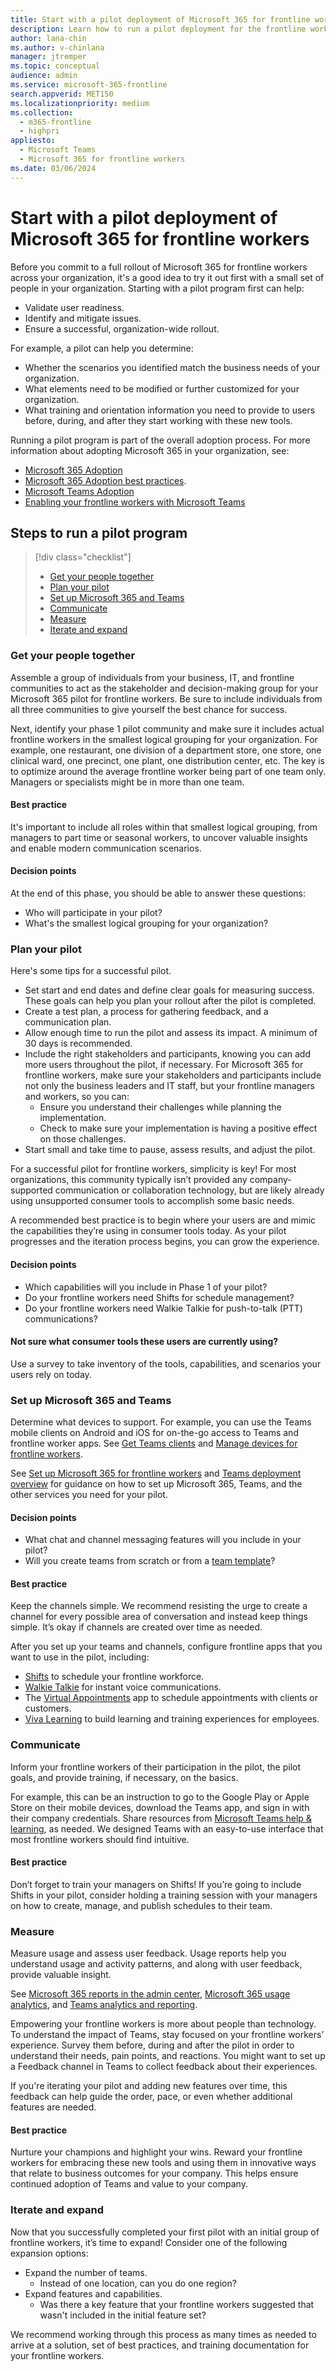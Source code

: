 ```yaml
---
title: Start with a pilot deployment of Microsoft 365 for frontline workers
description: Learn how to run a pilot deployment for the frontline workers in your organization. 
author: lana-chin
ms.author: v-chinlana
manager: jtremper
ms.topic: conceptual
audience: admin
ms.service: microsoft-365-frontline
search.appverid: MET150
ms.localizationpriority: medium
ms.collection: 
  - m365-frontline
  - highpri
appliesto: 
  - Microsoft Teams
  - Microsoft 365 for frontline workers
ms.date: 03/06/2024
---
```


# Start with a pilot deployment of Microsoft 365 for frontline workers

Before you commit to a full rollout of Microsoft 365 for frontline workers across your organization, it's a good idea to try it out first with a small set of people in your organization. Starting with a pilot program first can help:

- Validate user readiness.
- Identify and mitigate issues.
- Ensure a successful, organization-wide rollout.

For example, a pilot can help you determine:

- Whether the scenarios you identified match the business needs of your organization.
- What elements need to be modified or further customized for your organization.
- What training and orientation information you need to provide to users before, during, and after they start working with these new tools.

Running a pilot program is part of the overall adoption process. For more information about adopting Microsoft 365 in your organization, see:

- [Microsoft 365 Adoption](https://adoption.microsoft.com/microsoft-365/)
- [Microsoft 365 Adoption best practices](https://adoption.microsoft.com/files/assets/M365AdoptionGuide.pdf).
- [Microsoft Teams Adoption](https://adoption.microsoft.com/microsoft-teams/)
- [Enabling your frontline workers with Microsoft Teams](https://adoption.microsoft.com/microsoft-teams/frontline-workers/)

## Steps to run a pilot program

> [!div class="checklist"]
>
> * [Get your people together](#plan-your-pilot)
> * [Plan your pilot](#plan-your-pilot)
> * [Set up Microsoft 365 and Teams](#set-up-microsoft-365-and-teams)
> * [Communicate](#communicate)
> * [Measure](#measure)
> * [Iterate and expand](#iterate-and-expand)

### Get your people together

Assemble a group of individuals from your business, IT, and frontline communities to act as the stakeholder and decision-making group for your Microsoft 365 pilot for frontline workers. Be sure to include individuals from all three communities to give yourself the best chance for success.

Next, identify your phase 1 pilot community and make sure it includes actual frontline workers in the smallest logical grouping for your organization. For example, one restaurant, one division of a department store, one store, one clinical ward, one precinct, one plant, one distribution center, etc. The key is to optimize around the average frontline worker being part of one team only. Managers or specialists might be in more than one team.

#### Best practice

It's important to include all roles within that smallest logical grouping, from managers to part time or seasonal workers, to uncover valuable insights and enable modern communication scenarios.

#### Decision points

At the end of this phase, you should be able to answer these questions:

- Who will participate in your pilot?
- What's the smallest logical grouping for your organization?

### Plan your pilot

Here's some tips for a successful pilot.

- Set start and end dates and define clear goals for measuring success. These goals can help you plan your rollout after the pilot is completed.
- Create a test plan, a process for gathering feedback, and a communication plan.
- Allow enough time to run the pilot and assess its impact. A minimum of 30 days is recommended.
- Include the right stakeholders and participants, knowing you can add more users throughout the pilot, if necessary. For Microsoft 365 for frontline workers, make sure your stakeholders and participants include not only the business leaders and IT staff, but your frontline managers and workers, so you can:
    - Ensure you understand their challenges while planning the implementation.
    - Check to make sure your implementation is having a positive effect on those challenges.
- Start small and take time to pause, assess results, and adjust the pilot.

For a successful pilot for frontline workers, simplicity is key! For most organizations, this community typically isn’t provided any company-supported communication or collaboration technology, but are likely already using unsupported consumer tools to accomplish some basic needs.

A recommended best practice is to begin where your users are and mimic the capabilities they’re using in consumer tools today. As your pilot progresses and the iteration process begins, you can grow the experience.

#### Decision points

- Which capabilities will you include in Phase 1 of your pilot?
- Do your frontline workers need Shifts for schedule management?
- Do your frontline workers need Walkie Talkie for push-to-talk (PTT) communications?

#### Not sure what consumer tools these users are currently using?

Use a survey to take inventory of the tools, capabilities, and scenarios your users rely on today.

### Set up Microsoft 365 and Teams

Determine what devices to support. For example, you can use the Teams mobile clients on Android and iOS for on-the-go access to Teams and frontline worker apps. See [Get Teams clients](/microsoftteams/get-clients) and [Manage devices for frontline workers](flw-devices.md).

See [Set up Microsoft 365 for frontline workers](flw-setup-microsoft-365.md) and [Teams deployment overview](/microsoftteams/deploy-overview) for guidance on how to set up Microsoft 365, Teams, and the other services you need for your pilot.

#### Decision points

- What chat and channel messaging features will you include in your pilot?
- Will you create teams from scratch or from a [team template](/microsoftteams/get-started-with-teams-templates-in-the-admin-console)?

#### Best practice

Keep the channels simple. We recommend resisting the urge to create a channel for every possible area of conversation and instead keep things simple. It’s okay if channels are created over time as needed.

After you set up your teams and channels, configure frontline apps that you want to use in the pilot, including:

- [Shifts](shifts-for-teams-landing-page.md) to schedule your frontline workforce.
- [Walkie Talkie](/microsoftteams/manage-virtual-appointments-app?bc=/microsoft-365/frontline/breadcrumb/toc.json&toc=/microsoft-365/frontline/toc.json) for instant voice communications.
- The [Virtual Appointments](/microsoftteams/walkie-talkie?bc=/microsoft-365/frontline/breadcrumb/toc.json&toc=/microsoft-365/frontline/toc.json) app to schedule appointments with clients or customers.
- [Viva Learning](/sharepoint/build-learning-and-training-experiences-for-employees) to build learning and training experiences for employees.

### Communicate

Inform your frontline workers of their participation in the pilot, the pilot goals, and provide training, if necessary, on the basics.

For example, this can be an instruction to go to the Google Play or Apple Store on their mobile devices, download the Teams app, and sign in with their company credentials. Share resources from [Microsoft Teams help & learning](https://support.microsoft.com/teams), as needed. We designed Teams with an easy-to-use interface that most frontline workers should find intuitive.

#### Best practice

Don’t forget to train your managers on Shifts! If you’re going to include Shifts in your pilot, consider holding a training session with your managers on how to create, manage, and publish schedules to their team.

### Measure

Measure usage and assess user feedback. Usage reports help you understand usage and activity patterns, and along with user feedback, provide valuable insight.

See [Microsoft 365 reports in the admin center](../admin/activity-reports/activity-reports.md), [Microsoft 365 usage analytics](../admin/usage-analytics/usage-analytics.md), and [Teams analytics and reporting](/microsoftteams/teams-analytics-and-reports/teams-reporting-reference).

Empowering your frontline workers is more about people than technology. To understand the impact of Teams, stay focused on your frontline workers’ experience. Survey them before, during and after the pilot in order to understand their needs, pain points, and reactions. You might want to set up a Feedback channel in Teams to collect feedback about their experiences.

If you're iterating your pilot and adding new features over time, this feedback can help guide the order, pace, or even whether additional features are needed.

#### Best practice

Nurture your champions and highlight your wins. Reward your frontline workers for embracing these new tools and using them in innovative ways that relate to business outcomes for your company. This helps ensure continued adoption of Teams and value to your company.

### Iterate and expand

Now that you successfully completed your first pilot with an initial group of frontline workers, it’s time to expand! Consider one of the following expansion options:

- Expand the number of teams.
  - Instead of one location, can you do one region?
- Expand features and capabilities.
  - Was there a key feature that your frontline workers suggested that wasn't included in the initial feature set?

We recommend working through this process as many times as needed to arrive at a solution, set of best practices, and training documentation for your frontline workers.
